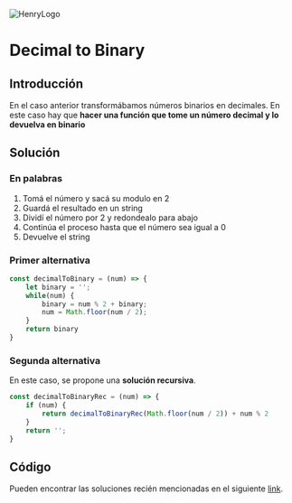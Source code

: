 ![HenryLogo](https://d31uz8lwfmyn8g.cloudfront.net/Assets/logo-henry-white-lg.png)

# Decimal to Binary

## Introducción

En el caso anterior transformábamos números binarios en decimales. En este caso hay que **hacer una función que tome un número decimal y lo devuelva en binario**

## Solución

### En palabras

1. Tomá el número y sacá su modulo en 2
2. Guardá el resultado en un string
3. Dividí el número por 2 y redondealo para abajo
4. Continúa el proceso hasta que el número sea igual a 0
5. Devuelve el string

### Primer alternativa

```js
const decimalToBinary = (num) => {
    let binary = '';
    while(num) {
        binary = num % 2 + binary;
        num = Math.floor(num / 2);
    }
    return binary
}
```

### Segunda alternativa

En este caso, se propone una **solución recursiva**.

```js
const decimalToBinaryRec = (num) => {
    if (num) {
        return decimalToBinaryRec(Math.floor(num / 2)) + num % 2
    }
    return '';
}
```

## Código

Pueden encontrar las soluciones recién mencionadas en el siguiente [link](https://repl.it/KDLz/1).
